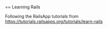 == Learning Rails

Following the RailsApp tutorials from https://tutorials.railsapps.org/tutorials/learn-rails
